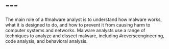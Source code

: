 # ---
The main role of a #malware analyst is to understand how malware works, what it is designed to do, and how to prevent it from causing harm to computer systems and networks. Malware analysts use a range of techniques to analyze and dissect malware, including #reverseengineering, code analysis, and behavioral analysis.
